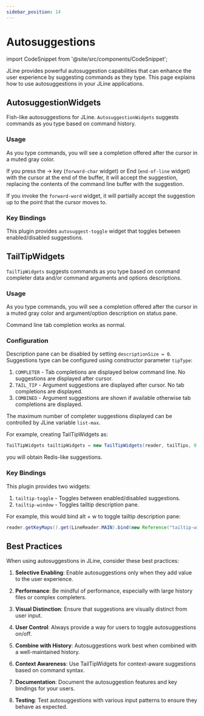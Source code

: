 ```yaml
---
sidebar_position: 14
---
```


# Autosuggestions

import CodeSnippet from '@site/src/components/CodeSnippet';

JLine provides powerful autosuggestion capabilities that can enhance the user experience by suggesting commands as they type. This page explains how to use autosuggestions in your JLine applications.

## AutosuggestionWidgets

Fish-like autosuggestions for JLine. `AutosuggestionWidgets` suggests commands as you type based on command history.

<CodeSnippet name="AutosuggestionWidgetsExample" />

### Usage

As you type commands, you will see a completion offered after the cursor in a muted gray color.

If you press the → key (`forward-char` widget) or End (`end-of-line` widget) with the cursor at the end of the buffer, it will accept the suggestion, replacing the contents of the command line buffer with the suggestion.

If you invoke the `forward-word` widget, it will partially accept the suggestion up to the point that the cursor moves to.

### Key Bindings

This plugin provides `autosuggest-toggle` widget that toggles between enabled/disabled suggestions.

## TailTipWidgets

`TailTipWidgets` suggests commands as you type based on command completer data and/or command arguments and options descriptions.

<CodeSnippet name="TailTipWidgetsExample" />

### Usage

As you type commands, you will see a completion offered after the cursor in a muted gray color and argument/option description on status pane.

Command line tab completion works as normal.

### Configuration

Description pane can be disabled by setting `descriptionSize = 0`. Suggestions type can be configured using constructor parameter `tipType`:

1. `COMPLETER` - Tab completions are displayed below command line. No suggestions are displayed after cursor.
2. `TAIL_TIP` - Argument suggestions are displayed after cursor. No tab completions are displayed.
3. `COMBINED` - Argument suggestions are shown if available otherwise tab completions are displayed.

The maximum number of completer suggestions displayed can be controlled by JLine variable `list-max`.

For example, creating TailTipWidgets as:

```java
TailTipWidgets tailtipWidgets = new TailTipWidgets(reader, tailTips, 0, TipType.TAIL_TIP);
```

you will obtain Redis-like suggestions.

### Key Bindings

This plugin provides two widgets:

1. `tailtip-toggle` - Toggles between enabled/disabled suggestions.
2. `tailtip-window` - Toggles tailtip description pane.

For example, this would bind alt + w to toggle tailtip description pane:

```java
reader.getKeyMaps().get(LineReader.MAIN).bind(new Reference("tailtip-window"), KeyMap.alt('w'));
```

## Best Practices

When using autosuggestions in JLine, consider these best practices:

1. **Selective Enabling**: Enable autosuggestions only when they add value to the user experience.

2. **Performance**: Be mindful of performance, especially with large history files or complex completers.

3. **Visual Distinction**: Ensure that suggestions are visually distinct from user input.

4. **User Control**: Always provide a way for users to toggle autosuggestions on/off.

5. **Combine with History**: Autosuggestions work best when combined with a well-maintained history.

6. **Context Awareness**: Use TailTipWidgets for context-aware suggestions based on command syntax.

7. **Documentation**: Document the autosuggestion features and key bindings for your users.

8. **Testing**: Test autosuggestions with various input patterns to ensure they behave as expected.

